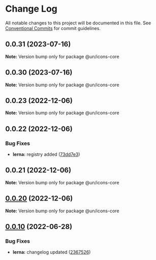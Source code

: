 # Change Log

All notable changes to this project will be documented in this file.
See [Conventional Commits](https://conventionalcommits.org) for commit guidelines.

## 0.0.31 (2023-07-16)

**Note:** Version bump only for package @un/icons-core





## 0.0.30 (2023-07-16)

**Note:** Version bump only for package @un/icons-core





## 0.0.23 (2022-12-06)

**Note:** Version bump only for package @un/icons-core

## 0.0.22 (2022-12-06)

### Bug Fixes

- **lerna:** registry added ([73dd7e3](https://github.com/carbon-design-system/carbon/commit/73dd7e367e91bc1a372aa7e3f841f7f24a1b6934))

## 0.0.21 (2022-12-06)

**Note:** Version bump only for package @un/icons-core

## [0.0.20](https://github.com/carbon-design-system/carbon/compare/@un/icons-core@0.0.19...@un/icons-core@0.0.20) (2022-12-06)

**Note:** Version bump only for package @un/icons-core

## [0.0.10](https://github.com/carbon-design-system/carbon/compare/@un/icons-core@0.0.9...@un/icons-core@0.0.10) (2022-06-28)

### Bug Fixes

- **lerna:** changelog updated ([2367526](https://github.com/carbon-design-system/carbon/commit/236752651f113088dc7bee3921e5c06213c1f72e))
